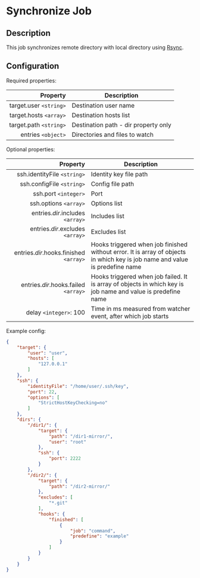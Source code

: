 # Synchronize Job

## Description
This job synchronizes remote directory with local directory using [Rsync](http://rsync.samba.org/).

## Configuration

Required properties:

| Property                       | Description                          |
| -----------------------------: | ------------------------------------ |
| target.user `<string>`         | Destination user name                |
| target.hosts `<array>`         | Destination hosts list               |
| target.path `<string>`         | Destination path - dir property only |
| entries `<object>`             | Directories and files to watch       |

Optional properties:

| Property                            | Description                                                      |
| ----------------------------------: | ---------------------------------------------------------------- |
| ssh.identityFile `<string>`         | Identity key file path                                           |
| ssh.configFile `<string>`           | Config file path                                                 |
| ssh.port `<integer>`                | Port                                                             |
| ssh.options `<array>`               | Options list                                                     |
| entries._dir_.includes `<array>`       | Includes list                                                    |
| entries._dir_.excludes `<array>`       | Excludes list                                                    |
| entries._dir_.hooks.finished `<array>` | Hooks triggered when job finished without error. It is array of objects in which key is job name and value is predefine name |
| entries._dir_.hooks.failed `<array>`   | Hooks triggered when job failed. It is array of objects in which key is job name and value is predefine name |
| delay `<integer>`: 100              | Time in ms measured from watcher event, after which job starts   |

Example config:
```json
{
    "target": {
        "user": "user",
        "hosts": [
            "127.0.0.1"
        ]
    },
    "ssh": {
        "identityFile": "/home/user/.ssh/key",
        "port": 22,
        "options": [
            "StrictHostKeyChecking=no"
        ]
    },
    "dirs": {
        "/dir1/": {
            "target": {
                "path": "/dir1-mirror/",
                "user": "root"
            },
            "ssh": {
                "port": 2222
            }
        },
        "/dir2/": {
            "target": {
                "path": "/dir2-mirror/"
            },
            "excludes": [
                "*.git"
            ],
            "hooks": {
                "finished": [
                    {
                        "job": "command",
                        "predefine": "example"
                    }
                ]
            }
        }
    }
}
``` 
